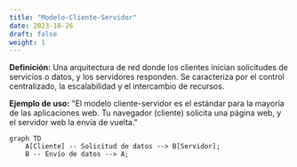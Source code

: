 ```yaml
---
title: "Modelo-Cliente-Servidor"
date: 2023-10-26
draft: false
weight: 1
---
```


**Definición:** Una arquitectura de red donde los clientes inician solicitudes de servicios o datos, y los servidores responden. Se caracteriza por el control centralizado, la escalabilidad y el intercambio de recursos.

**Ejemplo de uso:** "El modelo cliente-servidor es el estándar para la mayoría de las aplicaciones web. Tu navegador (cliente) solicita una página web, y el servidor web la envía de vuelta."

```mermaid
graph TD
    A[Cliente] -- Solicitud de datos --> B[Servidor];
    B -- Envío de datos --> A;
